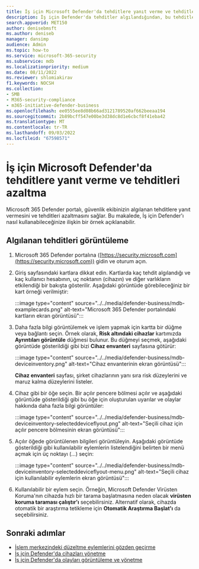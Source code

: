 ```yaml
---
title: İş için Microsoft Defender'da tehditlere yanıt verme ve tehditleri azaltma
description: İş için Defender'da tehditler algılandığından, bu tehditlere yanıt vermek için eylemler gerçekleştirebilirsiniz. Cihaz envanteri görünümünü nasıl kullanacağınızı görün.
search.appverid: MET150
author: denisebmsft
ms.author: deniseb
manager: dansimp
audience: Admin
ms.topic: how-to
ms.service: microsoft-365-security
ms.subservice: mdb
ms.localizationpriority: medium
ms.date: 08/11/2022
ms.reviewer: shlomiakirav
f1.keywords: NOCSH
ms.collection:
- SMB
- M365-security-compliance
- m365-initiative-defender-business
ms.openlocfilehash: ee0555ee8d08b66ad3121789520af662beeaa194
ms.sourcegitcommit: 2b89bcff547e00be3d38dc8d1e6cbcf8f41eba42
ms.translationtype: MT
ms.contentlocale: tr-TR
ms.lasthandoff: 09/03/2022
ms.locfileid: "67598571"
---
```

# <a name="respond-to-and-mitigate-threats-in-microsoft-defender-for-business"></a>İş için Microsoft Defender'da tehditlere yanıt verme ve tehditleri azaltma

Microsoft 365 Defender portalı, güvenlik ekibinizin algılanan tehditlere yanıt vermesini ve tehditleri azaltmasını sağlar. Bu makalede, İş için Defender'ı nasıl kullanabileceğinize ilişkin bir örnek açıklanabilir.


## <a name="view-detected-threats"></a>Algılanan tehditleri görüntüleme

1. Microsoft 365 Defender portalına ([https://security.microsoft.com](https://security.microsoft.com)) gidin ve oturum açın.

2. Giriş sayfasındaki kartlara dikkat edin. Kartlarda kaç tehdit algılandığı ve kaç kullanıcı hesabının, uç noktanın (cihazın) ve diğer varlıkların etkilendiği bir bakışta gösterilir. Aşağıdaki görüntüde görebileceğiniz bir kart örneği verilmiştir:

   :::image type="content" source="../../media/defender-business/mdb-examplecards.png" alt-text="Microsoft 365 Defender portalındaki kartların ekran görüntüsü":::

3. Daha fazla bilgi görüntülemek ve işlem yapmak için kartta bir düğme veya bağlantı seçin. Örnek olarak, **Risk altındaki cihazlar** kartımızda **Ayrıntıları görüntüle** düğmesi bulunur. Bu düğmeyi seçmek, aşağıdaki görüntüde gösterildiği gibi bizi **Cihaz envanteri** sayfasına götürür:

   :::image type="content" source="../../media/defender-business/mdb-deviceinventory.png" alt-text="Cihaz envanterinin ekran görüntüsü":::

   **Cihaz envanteri** sayfası, şirket cihazlarının yanı sıra risk düzeylerini ve maruz kalma düzeylerini listeler.

4. Cihaz gibi bir öğe seçin. Bir açılır pencere bölmesi açılır ve aşağıdaki görüntüde gösterildiği gibi bu öğe için oluşturulan uyarılar ve olaylar hakkında daha fazla bilgi görüntüler:  

   :::image type="content" source="../../media/defender-business/mdb-deviceinventory-selecteddeviceflyout.png" alt-text="Seçili cihaz için açılır pencere bölmesinin ekran görüntüsü":::

5. Açılır öğede görüntülenen bilgileri görüntüleyin. Aşağıdaki görüntüde gösterildiği gibi kullanılabilir eylemlerin listelendiğini belirten bir menü açmak için üç noktayı (...) seçin: 

   :::image type="content" source="../../media/defender-business/mdb-deviceinventory-selecteddeviceflyout-menu.png" alt-text="Seçili cihaz için kullanılabilir eylemlerin ekran görüntüsü":::

6. Kullanılabilir bir eylem seçin. Örneğin, Microsoft Defender Virüsten Koruma'nın cihazda hızlı bir tarama başlatmasına neden olacak **virüsten koruma taraması çalıştır'ı** seçebilirsiniz. Alternatif olarak, cihazda otomatik bir araştırma tetikleme için **Otomatik Araştırma Başlat'ı** da seçebilirsiniz.

## <a name="next-steps"></a>Sonraki adımlar

- [İşlem merkezindeki düzeltme eylemlerini gözden geçirme](mdb-review-remediation-actions.md)
- [İş için Defender'da cihazları yönetme](mdb-manage-devices.md)
- [İş için Defender'da olayları görüntüleme ve yönetme](mdb-view-manage-incidents.md)
